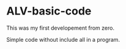# ALV-basic-code

This was my first developement from zero.

Simple code without include all in a program.
